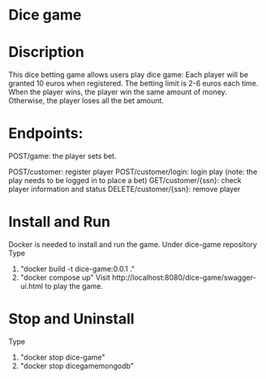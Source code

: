 # Dice game

# Discription
This dice betting game allows users play dice game:
Each player will be granted 10 euros when registered. The betting limit is 2-6 euros each time.
When the player wins, the player win the same amount of money. Otherwise, the player loses all the bet amount.

# Endpoints:
POST/game: the player sets bet.

POST/customer: register player
POST/customer/login: login play (note: the play needs to be logged in to place a bet)
GET/customer/{ssn}: check player information and status
DELETE/customer/{ssn}: remove player

# Install and Run
Docker is needed to install and run the game.
Under dice-game repository
Type 
1. "docker build -t dice-game:0.0.1 ."
2. "docker compose up"
Visit http://localhost:8080/dice-game/swagger-ui.html to play the game.

# Stop and Uninstall
Type
1. "docker stop dice-game"
2. "docker stop dicegamemongodb"


